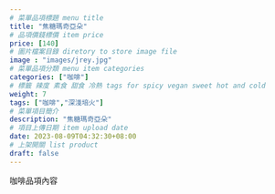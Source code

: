 ```yaml
---
# 菜單品項標題 menu title 
title: "焦糖瑪奇亞朵"
# 品項價錢標價 item price 
price: [140] 
# 圖片檔案目錄 diretory to store image file
image : "images/jrey.jpg"
# 菜單品項分類 menu item categories 
categories: ["咖啡"]
# 標籤 辣度 素食 甜食 冷熱 tags for spicy vegan sweet hot and cold 
weight: 7 
tags: ["咖啡","深淺培火"]
# 菜單項目簡介 
description: "焦糖瑪奇亞朵"
# 項目上傳日期 item upload date 
date: 2023-08-09T04:32:30+08:00
# 上架開關 list product 
draft: false
---
```


咖啡品項內容
